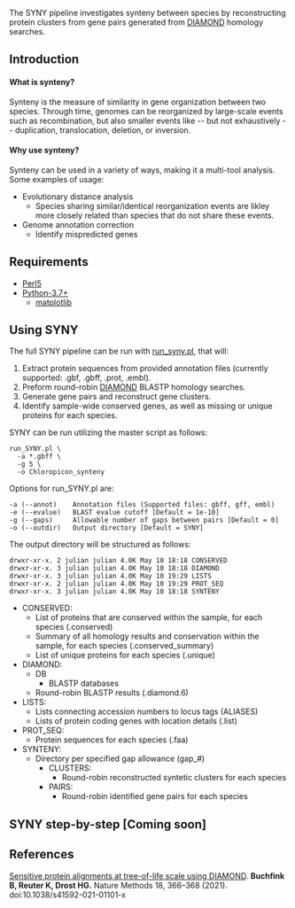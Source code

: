 The SYNY pipeline investigates synteny between species by reconstructing protein clusters from gene pairs generated from [DIAMOND](https://github.com/bbuchfink/diamond) homology searches.

## <b>Introduction</b>
#### <b>What is synteny?</b>
Synteny is the measure of similarity in gene organization between two species. Through time, genomes can be reorganized by large-scale events such as recombination, but also smaller events like -- but not exhaustively -- duplication, translocation, deletion, or inversion.
#### <b>Why use synteny?</b>
Synteny can be used in a variety of ways, making it a multi-tool analysis. Some examples of usage:<br>
- Evolutionary distance analysis
	- Species sharing similar/identical reorganization events are likley more closely related than species that do not share these events.
- Genome annotation correction
	- Identify mispredicted genes

## <b>Requirements</b>
- [Perl5](https://www.perl.org/)
- [Python-3.7+](https://www.python.org/downloads/release/python-370/)
	- [matplotlib](https://matplotlib.org/)

## <b>Using SYNY</b>
The full SYNY pipeline can be run with [run_syny.pl](), that will:
1. Extract protein sequences from provided annotation files (currently supported: .gbf, .gbff, .prot, .embl).
2. Preform round-robin [DIAMOND](https://github.com/bbuchfink/diamond) BLASTP homology searches.
3. Generate gene pairs and reconstruct gene clusters.
4. Identify sample-wide conserved genes, as well as missing or unique proteins for each species.

SYNY can be run utilizing the master script as follows:<br>
```
run_SYNY.pl \
  -a *.gbff \
  -g 5 \
  -o Chloropicon_synteny
```
Options for run_SYNY.pl are:
```
-a (--annot)	Annotation files (Supported files: gbff, gff, embl)
-e (--evalue)	BLAST evalue cutoff [Default = 1e-10]
-g (--gaps)		Allowable number of gaps between pairs [Default = 0]
-o (--outdir)	Output directory [Default = SYNY]
```
The output directory will be structured as follows: 
```
drwxr-xr-x. 2 julian julian 4.0K May 10 18:18 CONSERVED
drwxr-xr-x. 3 julian julian 4.0K May 10 18:18 DIAMOND
drwxr-xr-x. 3 julian julian 4.0K May 10 19:29 LISTS
drwxr-xr-x. 2 julian julian 4.0K May 10 19:29 PROT_SEQ
drwxr-xr-x. 3 julian julian 4.0K May 10 18:18 SYNTENY
```
- CONSERVED:
	- List of proteins that are conserved within the sample, for each species (.conserved)
	- Summary of all homology results and conservation within the sample, for each species (.conserved_summary)
	- List of unique proteins for each species (.unique)
- DIAMOND:
	- DB
		- BLASTP databases
	- Round-robin BLASTP results (.diamond.6)
- LISTS:
	- Lists connecting accession numbers to locus tags (ALIASES)
	- Lists of protein coding genes with location details (.list)
- PROT_SEQ:
	- Protein sequences for each species (.faa)
- SYNTENY:
	- Directory per specified gap allowance (gap_#)
		- CLUSTERS:
			- Round-robin reconstructed syntetic clusters for each species
		- PAIRS:
			- Round-robin identified gene pairs for each species

## <b>SYNY step-by-step [Coming soon]</b>

## <b>References</b>
[Sensitive protein alignments at tree-of-life scale using DIAMOND](https://www.nature.com/articles/s41592-021-01101-x). <b>Buchfink B, Reuter K, Drost HG.</b> Nature Methods 18, 366–368 (2021). doi:10.1038/s41592-021-01101-x

